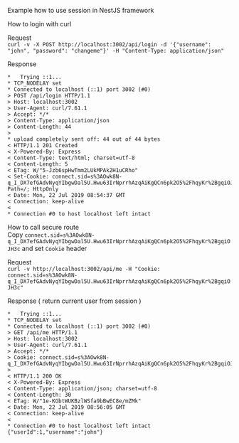 Example how to use session in NestJS framework

How to login with curl

Request  
`curl -v -X POST http://localhost:3002/api/login -d '{"username": "john", "password": "changeme"}' -H "Content-Type: application/json"`

Response
```text
*   Trying ::1...
* TCP_NODELAY set
* Connected to localhost (::1) port 3002 (#0)
> POST /api/login HTTP/1.1
> Host: localhost:3002
> User-Agent: curl/7.61.1
> Accept: */*
> Content-Type: application/json
> Content-Length: 44
> 
* upload completely sent off: 44 out of 44 bytes
< HTTP/1.1 201 Created
< X-Powered-By: Express
< Content-Type: text/html; charset=utf-8
< Content-Length: 5
< ETag: W/"5-Jzb6spHwTmm2LUkMPAk2H1uCRho"
< Set-Cookie: connect.sid=s%3AOwk8N-q_I_DX7efGAdvNyqYIbgwDal5U.Hwu63IrNprrhAzqAiKgQCn6pk2O5%2FhqyKr%2BgqiOJH3c; Path=/; HttpOnly
< Date: Mon, 22 Jul 2019 08:54:37 GMT
< Connection: keep-alive
< 
* Connection #0 to host localhost left intact
```

How to call secure route  
Copy `connect.sid=s%3AOwk8N-q_I_DX7efGAdvNyqYIbgwDal5U.Hwu63IrNprrhAzqAiKgQCn6pk2O5%2FhqyKr%2BgqiOJH3c` and set `Cookie` header

Request  
`curl -v http://localhost:3002/api/me -H "Cookie: connect.sid=s%3AOwk8N-q_I_DX7efGAdvNyqYIbgwDal5U.Hwu63IrNprrhAzqAiKgQCn6pk2O5%2FhqyKr%2BgqiOJH3c"`

Response ( return current user from session )
```text
*   Trying ::1...
* TCP_NODELAY set
* Connected to localhost (::1) port 3002 (#0)
> GET /api/me HTTP/1.1
> Host: localhost:3002
> User-Agent: curl/7.61.1
> Accept: */*
> Cookie: connect.sid=s%3AOwk8N-q_I_DX7efGAdvNyqYIbgwDal5U.Hwu63IrNprrhAzqAiKgQCn6pk2O5%2FhqyKr%2BgqiOJH3c
> 
< HTTP/1.1 200 OK
< X-Powered-By: Express
< Content-Type: application/json; charset=utf-8
< Content-Length: 30
< ETag: W/"1e-KGbtWUKBzlWSfa9bBwEC8e/mZMk"
< Date: Mon, 22 Jul 2019 08:56:05 GMT
< Connection: keep-alive
< 
* Connection #0 to host localhost left intact
{"userId":1,"username":"john"}
```
